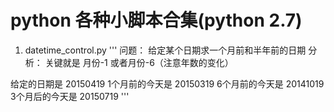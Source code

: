 # python 各种小脚本合集(python 2.7)

1) datetime_control.py
'''
问题： 给定某个日期求一个月前和半年前的日期
分析： 关键就是 月份-1 或者月份-6（注意年数的变化）
   
给定的日期是 20150419
1个月前的今天是 20150319
6个月前的今天是 20141019
3个月后的今天是 20150719
'''



